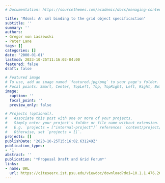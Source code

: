 ```yaml
---
# Documentation: https://sourcethemes.com/academic/docs/managing-content/

title: 'Mdsml: An xml binding to the grid object specificaction'
subtitle: ''
summary: ''
authors:
- Gregor von Laszewski
- Peter Lane
tags: []
categories: []
date: '2000-01-01'
lastmod: 2023-10-25T11:16:02-04:00
featured: false
draft: false

# Featured image
# To use, add an image named `featured.jpg/png` to your page's folder.
# Focal points: Smart, Center, TopLeft, Top, TopRight, Left, Right, BottomLeft, Bottom, BottomRight.
image:
  caption: ''
  focal_point: ''
  preview_only: false

# Projects (optional).
#   Associate this post with one or more of your projects.
#   Simply enter your project's folder or file name without extension.
#   E.g. `projects = ["internal-project"]` references `content/project/deep-learning/index.md`.
#   Otherwise, set `projects = []`.
projects: []
publishDate: '2023-10-25T15:16:02.631249Z'
publication_types:
- '1'
abstract: ''
publication: '*Proposal Draft and Grid Forum*'
links:
- name: URL
  url: https://citeseerx.ist.psu.edu/viewdoc/download?doi=10.1.1.476.2003&rep=rep1&type=pdf
---
```

